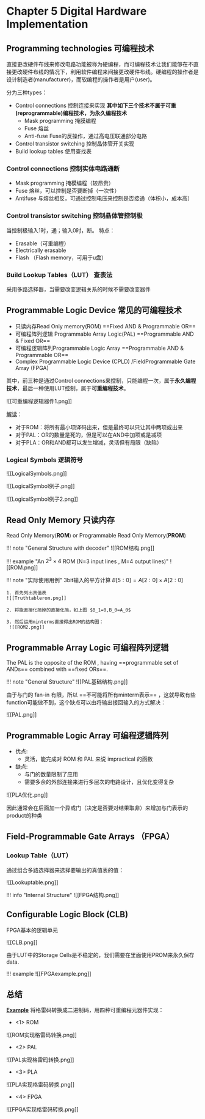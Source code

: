 # Chapter 5 Digital Hardware Implementation

## Programming technologies 可编程技术

直接更改硬件布线来修改电路功能被称为硬编程，而可编程技术让我们能够在不直接更改硬件布线的情况下，利用软件编程来间接更改硬件布线。硬编程的操作者是设计制造者(manufacturer)，而软编程的操作者是用户(user)。

分为三种types：

- Control connections 控制连接来实现 **其中如下三个技术不属于可重(reprogrammable)编程技术，为永久编程技术**
	- Mask programming 掩膜编程
	- Fuse 熔丝
	- Anti-fuse Fuse的反操作，通过高电压联通部分电路
- Control transistor switching 控制晶体管开关实现
- Build lookup tables 使用查找表

### Control connections 控制实体电路通断

- Mask programming 掩模编程（较昂贵）
- Fuse  熔丝，可以控制是否要断掉（一次性）
- Antifuse  与熔丝相反，可通过控制电压来控制是否接通（体积小，成本高）

### Control transistor switching 控制晶体管控制极

当控制极输入1时，通；输入0时，断。
特点：

- Erasable（可重编程）
- Electrically erasable 
- Flash （Flash memory，可用于u盘）

### Build Lookup Tables（LUT） 查表法

采用多路选择器，当需要改变逻辑关系的时候不需要改变器件

## Programmable Logic Device 常见的可编程技术

- 只读内存Read Only memory(ROM) ==Fixed AND & Programmable OR== 
- 可编程阵列逻辑 Programmable Array Logic(PAL) ==Programmable AND & Fixed OR==
- 可编程逻辑阵列Programmable Logic Array ==Programmable AND & Programmable OR==
- Complex Programmable Logic Device (CPLD) /FieldProgrammable Gate Array (FPGA)

其中，前三种是通过Control connections来控制，只能编程一次，属于**永久编程技术**，最后一种使用LUT控制，属于**可重编程技术**。

![[可重编程逻辑器件1.png]]

[解读](#)：

- 对于ROM：将所有最小项译码出来，但是最终可以只让其中两项或出来
- 对于PAL：OR的数量是死的，但是可以在AND中加项或是减项
- 对于PLA：OR和AND都可以发生增减，灵活但有局限（缺陷）

### Logical Symbols 逻辑符号

![[LogicalSymbols.png]]

![[LogicalSymbol例子.png]]

![[LogicalSymbol例子2.png]]

## Read Only Memory 只读内存

Read Only Memory(**ROM**) or Programmable Read Only Memory(**PROM**)

!!! note "General Structure with decoder"
	![[ROM结构.png]]


!!! example  "An $2^3\times 4$ ROM (N=3 input lines , M=4 output lines)" 
	![[ROM.png]]

!!! note "实际使用用例"
	3bit输入的平方计算 $B[5:0]=A[2:0]\times A[2:0]$
	
	1. 首先列出真值表
	![[Truthtablerom.png]]
	
	2. 将能直接化简掉的直接化简，如上图 $B_1=0,B_0=A_0$
	
	3. 然后运用minterms直接得出ROM的结构图：
	 ![[ROM2.png]]


## Programmable Array Logic 可编程阵列逻辑

The PAL is the opposite of the ROM , having ==programmable set of ANDs== combined with ==fixed ORs==.

!!! note "General Structure"
	![[PAL基础结构.png]]


由于与门的 fan-in 有限，所以 ==不可能将所有minterm表示== ，这就导致有些function可能做不到，这个缺点可以由将输出接回输入的方式解决：

![[PAL.png]]

## Programmable Logic Array 可编程逻辑阵列

- 优点:
	- 灵活，能完成对 ROM 和 PAL 来说 impractical 的函数
- 缺点:
	- 与门的数量限制了应用
	- 需要多余的外部连接来进行多层次的电路设计，且优化变得复杂


![[PLA优化.png]]

因此通常会在后面加一个异或门（决定是否要对结果取非）来增加与门表示的product的种类

## Field-Programmable Gate Arrays （FPGA）

### Lookup Table（LUT）

通过组合多路选择器来选择要输出的真值表的值：

![[Lookuptable.png]]

!!! info "Internal Structure"
	![[FPGA结构.png]]

## Configurable Logic Block (CLB)

FPGA基本的逻辑单元

![[CLB.png]]

由于LUT中的Storage Cells是不稳定的，我们需要在里面使用PROM来永久保存data.

!!! example
	![[FPGAexample.png]]

## 总结

**[Example](#)** 将格雷码转换成二进制码，用四种可重编程元器件实现：

- <1> ROM

![[ROM实现格雷码转换.png]]

- <2> PAL

![[PAL实现格雷码转换.png]]

- <3> PLA

![[PLA实现格雷码转换.png]]

- <4> FPGA

![[FPGA实现格雷码转换.png]]

